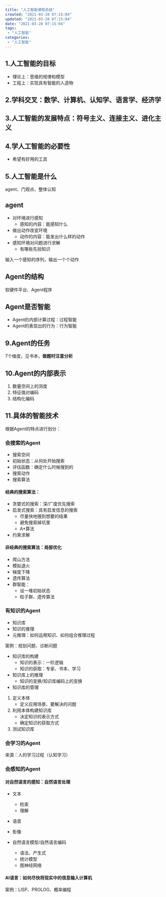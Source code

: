 ```yaml
---
title: "人工智能课程总结"
created: "2021-03-28 07:15:04"
updated: "2021-03-28 07:15:04"
date: "2021-03-28 07:15:04"
tags: 
 - "人工智能"
categories: 
 - "人工智能"
---
```


## 1.人工智能的目标

* 理论上：思维的规律和模型
* 工程上：实现具有智能的人造物

## 2.学科交叉：数学、计算机、认知学、语言学、经济学

## 3.人工智能的发展特点：符号主义、连接主义、进化主义

## 4.学人工智能的必要性

* 希望有好用的工具

## 5.人工智能是什么

agent、门观点、整体认知

## agent

* 对环境进行感知
  * 感知的内容：能感知什么
* 做出动作改变环境
  * 动作的内容：能发出什么样的动作
* 感知环境对问题进行求解
  * 有哪些先验知识

输入一个感知的序列，输出一个个动作

## Agent的结构

软硬件平台、Agent程序

## Agent是否智能

* Agent的内部计算过程：过程智能
* Agent的表现出的行为：行为智能

## 9.Agent的任务

7个维度，见书本，**做题时注意分析**

## 10.Agent的内部表示

1. 数量空间上的测度
2. 特征值对编码
3. 结构化编码

## 11.具体的智能技术

根据Agent的特点进行划分：

### 会搜索的Agent
* 搜索空间
* 初始状态：从何处开始搜索
* 评估函数：确定什么时候搜到的
* 搜索动作
* 搜索算法

#### 经典的搜索算法：
* 贪婪式的搜索：深/广度优先搜索
* 启发式搜索：具有启发信息的搜索
  * 尽量快地搜到想要的结果
  * 避免搜索掉坑里
  * A*算法
* 约束求解

#### 非经典的搜索算法：局部优化
* 爬山方法
* 模拟退火
* 梯度下降
* 遗传算法
* 群智能：
  * 设一堆初始状态
  * 粒子群、遗传算法

### 有知识的Agent

* 知识库
* 知识的推理
* 元推理：如何运用知识、如何组合推理过程

案例：规划问题、诊断问题

* 知识库的构建
  * 知识的表示：一阶逻辑
  * 知识的获取：专家、书本、学习
* 知识库上的推理
  * 知识的变换/知识库编码上的变换
* 知识库的管理

1. 定义本体
   * 定义应用场景、要解决的问题
2. 利用本体构建知识库
   * 决定知识的表示方式
   * 确定知识的获取方式
3. 测试知识库

### 会学习的Agent

来源：人的学习过程（认知学习）

### 会感知的Agent

#### 对自然语言的感知：自然语言处理

* 文本
  * 检索
  * 理解
* 语音
* 影像

* 自然语言模型/自然语言编码
  * 语法、产生式
  * 统计模型
  * 图神经网络

#### AI语言：如何尽快将现实中的信息输入计算机

案例：LISP、PROLOG、概率编程